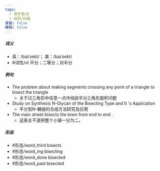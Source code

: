 ```yaml
---
tags:
  - 首字母/B
  - 级别/托福
掌握: false
模糊: false
---
```

##### 词义
- 英：/baɪˈsekt/； 美：/baɪˈsekt/
- #词性/vt  平分；二等分；对半分
##### 例句
- The problem about making segments crossing any point of a triangle to bisect the triangle
	- 关于过三角形中任意一点作线段平分三角形面积问题
- Study on Synthesis N-Glycan of the Bisecting Type and It 's Application
	- 平分型N-糖链的合成方法研究及应用
- The main street bisects the town from end to end .
	- 这条主干道把整个小镇一分为二。
##### 形态
- #形态/word_third bisects
- #形态/word_ing bisecting
- #形态/word_done bisected
- #形态/word_past bisected
